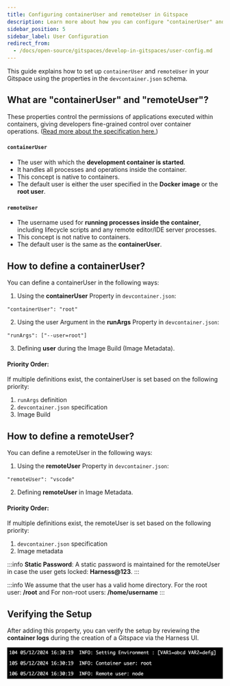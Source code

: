 ```yaml
---
title: Configuring containerUser and remoteUser in Gitspace
description: Learn more about how you can configure "containerUser" and "remoteUser" in your Gitspace.
sidebar_position: 5
sidebar_label: User Configuration
redirect_from:
  - /docs/open-source/gitspaces/develop-in-gitspaces/user-config.md
---
```


This guide explains how to set up ```containerUser``` and ```remoteUser``` in your Gitspace using the properties in the ```devcontainer.json``` schema.

## What are "containerUser" and "remoteUser"?
These properties control the permissions of applications executed within containers, giving developers fine-grained control over container operations. ([Read more about the specification here.](https://containers.dev/implementors/spec/))

#### ```containerUser```
- The user with which the **development container is started**.
- It handles all processes and operations inside the container.
- This concept is native to containers.
- The default user is either the user specified in the **Docker image** or the **root user**.


#### ```remoteUser```
- The username used for **running processes inside the container**, including lifecycle scripts and any remote editor/IDE server processes.
- This concept is not native to containers.
- The default user is the same as the **containerUser**.

## How to define a containerUser?
You can define a containerUser in the following ways:
1. Using the **containerUser** Property in ```devcontainer.json```:
```
"containerUser": "root"
```
2. Using the user Argument in the **runArgs** Property in ```devcontainer.json```:
```
"runArgs": ["--user=root"]
```
3. Defining **user** during the Image Build (Image Metadata).

#### Priority Order:
If multiple definitions exist, the containerUser is set based on the following priority:
1. ```runArgs``` definition
2. ```devcontainer.json``` specification
3. Image Build

## How to define a remoteUser?
You can define a remoteUser in the following ways:
1. Using the **remoteUser** Property in ```devcontainer.json```:
```
"remoteUser": "vscode"
```
2. Defining **remoteUser** in Image Metadata.

#### Priority Order:
If multiple definitions exist, the remoteUser is set based on the following priority:
1. ```devcontainer.json``` specification
2. Image metadata

:::info
**Static Password**: A static password is maintained for the remoteUser in case the user gets locked: **Harness@123**.
:::

:::info
We assume that the user has a valid home directory. For the root user: **/root** and For non-root users: **/home/username**
:::

## Verifying the Setup
After adding this property, you can verify the setup by reviewing the **container logs** during the creation of a Gitspace via the Harness UI.

![](./static/runargs-2.png)

